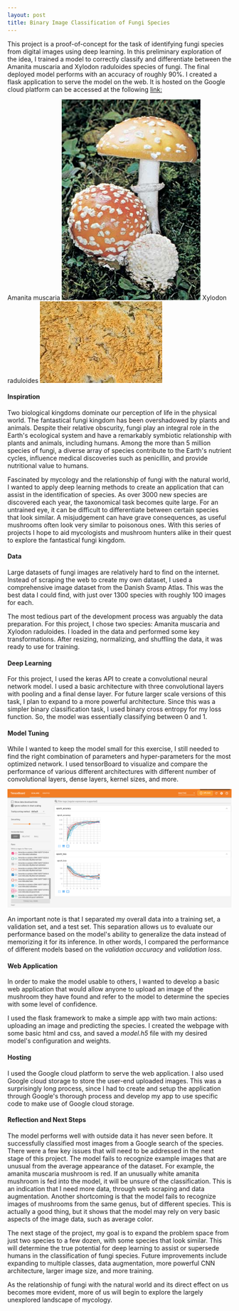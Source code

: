 ```yaml
---
layout: post
title: Binary Image Classification of Fungi Species
---
```


This project is a proof-of-concept for the task of identifying fungi species from digital images using deep learning. In this preliminary exploration of the idea, I trained a model to correctly classify and differentiate between the Amanita muscaria and Xylodon raduloides species of fungi. The final deployed model performs with an accuracy of roughly 90%. I created a flask application to serve the model on the web. It is hosted on the Google cloud platform can be accessed at the following [link:](https://amanita-vs-xylodon.uk.r.appspot.com/)


Amanita muscaria 	![amanita](/images/Fly-agaric.jpg)                Xylodon raduloides  	![xylodon](/images/xylodon.jpeg)

#### Inspiration

Two biological kingdoms dominate our perception of life in the physical world. The fantastical fungi kingdom has been overshadowed by plants and animals. Despite their relative obscurity, fungi play an integral role in the Earth's ecological system and have a remarkably symbiotic relationship with plants and animals, including humans. Among the more than 5 million species of fungi, a diverse array of species contribute to the Earth's nutrient cycles, influence medical discoveries such as penicillin, and provide nutritional value to humans.

Fascinated by mycology and the relationship of fungi with the natural world, I wanted to apply deep learning methods to create an application that can assist in the identification of species. As over 3000 new species are discovered each year, the taxonomical task becomes quite large. For an untrained eye, it can be difficult to differentiate between certain species that look similar. A misjudgement can have grave consequences, as useful mushrooms often look very similar to poisonous ones. With this series of projects I hope to aid mycologists and mushroom hunters alike in their quest to explore the fantastical fungi kingdom.

#### Data

Large datasets of fungi images are relatively hard to find on the internet. Instead of scraping the web to create my own dataset, I used a comprehensive image dataset from the Danish Svamp Atlas. This was the best data I could find, with just over 1300 species with roughly 100 images for each.

The most tedious part of the development process was arguably the data preparation. For this project, I chose two species: Amanita muscaria and Xylodon raduloides. I loaded in the data and performed some key transformations. After resizing, normalizing, and shuffling the data, it was ready to use for training.

#### Deep Learning

For this project, I used the keras API to create a convolutional neural network model. I used a basic architecture with three convolutional layers with pooling and a final dense layer. For future larger scale versions of this task, I plan to expand to a more powerful architecture. Since this was a simpler binary classification task, I used binary cross entropy for my loss function. So, the model was essentially classifying between 0 and 1.

#### Model Tuning

While I wanted to keep the model small for this exercise, I still needed to find the right combination of parameters and hyper-parameters for the most optimized network. I used tensorBoard to visualize and compare the performance of various different architectures with different number of convolutional layers, dense layers, kernel sizes, and more.

![tensorboard](/images/tensorboard.png)

An important note is that I separated my overall data into a training set, a validation set, and a test set. This separation allows us to evaluate our performance based on the model's ability to generalize the data instead of memorizing it for its inference. In other words, I compared the performance of different models based on the _validation accuracy_ and _validation loss_.

#### Web Application

In order to make the model usable to others, I wanted to develop a basic web application that would allow anyone to upload an image of the mushroom they have found and refer to the model to determine the species with some level of confidence.

I used the flask framework to make a simple app with two main actions: uploading an image and predicting the species. I created the webpage with some basic html and css, and saved a _model.h5_ file with my desired model's configuration and weights.

#### Hosting

I used the Google cloud platform to serve the web application. I also used Google cloud storage to store the user-end uploaded images. This was a surprisingly long process, since I had to create and setup the application through Google's thorough process and develop my app to use specific code to make use of Google cloud storage.

#### Reflection and Next Steps

The model performs well with outside data it has never seen before. It successfully classified most images from a Google search of the species. There were a few key issues that will need to be addressed in the next stage of this project. The model fails to recognize example images that are unusual from the average appearance of the dataset. For example, the amanita muscaria mushroom is red. If an unusually white amanita mushroom is fed into the model, it will be unsure of the classification. This is an indication that I need more data, through web scraping and data augmentation. Another shortcoming is that the model fails to recognize images of mushrooms from the same genus, but of different species. This is actually a good thing, but it shows that the model may rely on very basic aspects of the image data, such as average color.

The next stage of the project, my goal is to expand the problem space from just two species to a few dozen, with some species that look similar. This will determine the true potential for deep learning to assist or supersede humans in the classification of fungi species.
Future improvements include expanding to multiple classes, data augmentation, more powerful CNN architecture, larger image size, and more training.

As the relationship of fungi with the natural world and its direct effect on us becomes more evident, more of us will begin to explore the largely unexplored landscape of mycology.
